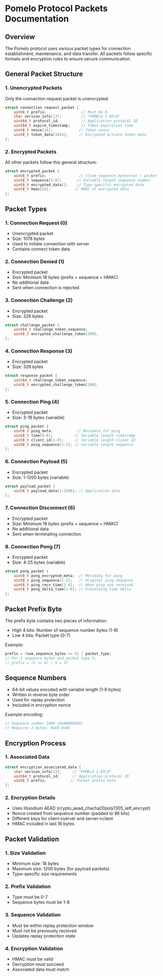 # Pomelo Protocol Packets Documentation

## Overview
The Pomelo protocol uses various packet types for connection establishment, maintenance, and data transfer. All packets follow specific formats and encryption rules to ensure secure communication.

## General Packet Structure

### 1. Unencrypted Packets
Only the connection request packet is unencrypted:
```c
struct connection_request_packet {
    uint8_t prefix;                // Must be 0
    char version_info[13];         // "POMELO 1.03\0"
    uint64_t protocol_id;          // Application protocol ID
    uint64_t expire_timestamp;     // Token expiration time
    uint8_t nonce[24];            // Token nonce
    uint8_t token_data[1024];     // Encrypted private token data
};
```

### 2. Encrypted Packets
All other packets follow this general structure:
```c
struct encrypted_packet {
    uint8_t prefix;               // ((num_sequence_bytes<<4) | packet_type)
    uint8_t sequence[1-8];       // Variable length sequence number
    uint8_t encrypted_data[];    // Type-specific encrypted data
    uint8_t hmac[16];           // HMAC of encrypted data
};
```

## Packet Types

### 1. Connection Request (0)
- Unencrypted packet
- Size: 1078 bytes
- Used to initiate connection with server
- Contains connect token data

### 2. Connection Denied (1)
- Encrypted packet
- Size: Minimum 18 bytes (prefix + sequence + HMAC)
- No additional data
- Sent when connection is rejected

### 3. Connection Challenge (2)
- Encrypted packet
- Size: 326 bytes
```c
struct challenge_packet {
    uint64_t challenge_token_sequence;
    uint8_t encrypted_challenge_token[300];
};
```

### 4. Connection Response (3)
- Encrypted packet
- Size: 326 bytes
```c
struct response_packet {
    uint64_t challenge_token_sequence;
    uint8_t encrypted_challenge_token[300];
};
```

### 5. Connection Ping (4)
- Encrypted packet
- Size: 3-19 bytes (variable)
```c
struct ping_packet {
    uint8_t ping_meta;           // Metadata for ping
    uint8_t time[0-8];          // Variable length timestamp
    uint8_t client_id[1-8];     // Variable length client ID
    uint8_t ping_sequence[1-2]; // Variable length sequence
};
```

### 6. Connection Payload (5)
- Encrypted packet
- Size: 1-1200 bytes (variable)
```c
struct payload_packet {
    uint8_t payload_data[1-1200]; // Application data
};
```

### 7. Connection Disconnect (6)
- Encrypted packet
- Size: Minimum 18 bytes (prefix + sequence + HMAC)
- No additional data
- Sent when terminating connection

### 8. Connection Pong (7)
- Encrypted packet
- Size: 4-25 bytes (variable)
```c
struct pong_packet {
    uint8_t pong_encrypted_meta;  // Metadata for pong
    uint8_t ping_sequence[1-2];   // Original ping sequence
    uint8_t ping_recv_time[1-8];  // When ping was received
    uint8_t pong_delta_time[1-8]; // Processing time delta
};
```

## Packet Prefix Byte
The prefix byte contains two pieces of information:
- High 4 bits: Number of sequence number bytes (1-8)
- Low 4 bits: Packet type (0-7)

Example:
```c
prefix = (num_sequence_bytes << 4) | packet_type;
// For 2 sequence bytes and packet type 5:
// prefix = (2 << 4) | 5 = 37
```

## Sequence Numbers
- 64-bit values encoded with variable length (1-8 bytes)
- Written in reverse byte order
- Used for replay protection
- Included in encryption nonce

Example encoding:
```c
// Sequence number 1000 (0x000003E8)
// Requires 2 bytes: 0xE8 0x03
```

## Encryption Process

### 1. Associated Data
```c
struct encryption_associated_data {
    char version_info[13];     // "POMELO 1.03\0"
    uint64_t protocol_id;      // Application protocol ID
    uint8_t prefix;           // Packet prefix byte
};
```

### 2. Encryption Details
- Uses libsodium AEAD (crypto_aead_chacha20poly1305_ietf_encrypt)
- Nonce created from sequence number (padded to 96 bits)
- Different keys for client→server and server→client
- HMAC included in last 16 bytes

## Packet Validation

### 1. Size Validation
- Minimum size: 18 bytes
- Maximum size: 1200 bytes (for payload packets)
- Type-specific size requirements

### 2. Prefix Validation
- Type must be 0-7
- Sequence bytes must be 1-8

### 3. Sequence Validation
- Must be within replay protection window
- Must not be previously received
- Updates replay protection state

### 4. Encryption Validation
- HMAC must be valid
- Decryption must succeed
- Associated data must match
